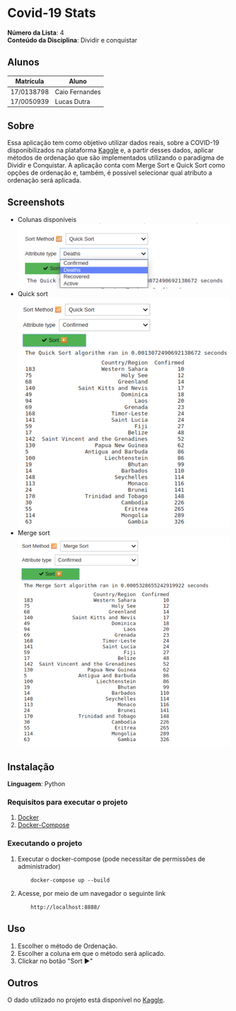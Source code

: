 # Covid-19 Stats

**Número da Lista**: 4<br>
**Conteúdo da Disciplina**: Dividir e conquistar<br>

## Alunos
|Matrícula | Aluno |
| -- | -- |
| 17/0138798  |  Caio Fernandes |
| 17/0050939 | Lucas Dutra |

## Sobre 
Essa aplicação tem como objetivo utilizar dados reais, sobre a COVID-19 disponibilizados na plataforma [Kaggle](https://www.kaggle.com/) e, a partir desses dados, aplicar métodos de ordenação que são implementados utilizando o paradigma de Dividir e Conquistar. A aplicação conta com Merge Sort e Quick Sort como opções de ordenação e, também, é possível selecionar qual atributo a ordenação será aplicada.

## Screenshots
* Colunas disponíveis
![columns](img/columns.png)
* Quick sort
![Quicksort](img/quicksort.png)
* Merge sort
![MergeSort](img/mergesort.png)

## Instalação 
**Linguagem**: Python<br>

### Requisitos para executar o projeto
1. [Docker](https://docs.docker.com/get-docker/)
2. [Docker-Compose](https://docs.docker.com/compose/install/)

### Executando o projeto
1. Executar o docker-compose (pode necessitar de permissões de administrador)
    ```
        docker-compose up --build
    ```
2. Acesse, por meio de um navegador o seguinte link
    ```
        http://localhost:8888/
    ```

## Uso 
1. Escolher o método de Ordenação.
2. Escolher a coluna em que o método será aplicado.
3. Clickar no botão "Sort ▶️"

## Outros 
O dado utilizado no projeto está disponível no [Kaggle](https://www.kaggle.com/imdevskp/corona-virus-report?select=country_wise_latest.csv).




